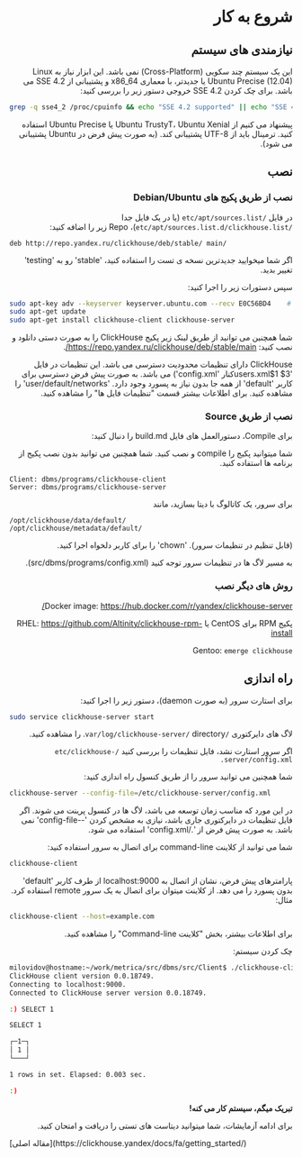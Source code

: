 <div dir="rtl" markdown="1">

# شروع به کار

## نیازمندی های سیستم

این یک سیستم چند سکویی (Cross-Platform) نمی باشد. این ابزار نیاز به Linux Ubuntu Precise (12.04) یا جدیدتر، با معماری x86\_64 و پشتیبانی از SSE 4.2 می باشد. برای چک کردن SSE 4.2 خروجی دستور زیر را بررسی کنید:

</div>

```bash
grep -q sse4_2 /proc/cpuinfo && echo "SSE 4.2 supported" || echo "SSE 4.2 not supported"
```

<div dir="rtl" markdown="1">

پیشنهاد می کنیم از Ubuntu TrustyT، Ubuntu Xenial یا Ubuntu Precise استفاده کنید. ترمینال باید از UTF-8 پشتیبانی کند. (به صورت پیش فرض در Ubuntu پشتیبانی می شود).

## نصب

### نصب از طریق پکیج های Debian/Ubuntu

در فایل `/etc/apt/sources.list` (یا در یک فایل جدا `/etc/apt/sources.list.d/clickhouse.list`)، Repo زیر را اضافه کنید:

</div>

```
deb http://repo.yandex.ru/clickhouse/deb/stable/ main/
```

<div dir="rtl" markdown="1">

اگر شما میخوایید جدیدترین نسخه ی تست را استفاده کنید، 'stable' رو به 'testing' تغییر بدید.

سپس دستورات زیر را اجرا کنید:

</div>

```bash
sudo apt-key adv --keyserver keyserver.ubuntu.com --recv E0C56BD4    # optional
sudo apt-get update
sudo apt-get install clickhouse-client clickhouse-server
```

<div dir="rtl" markdown="1">

شما همچنین می توانید از طریق لینک زیر پکیج ClickHouse را به صورت دستی دانلود و نصب کنید: <https://repo.yandex.ru/clickhouse/deb/stable/main/>.

ClickHouse دارای تنظیمات محدودیت دسترسی می باشد. این تنظیمات در فایل 'users.xml$1 $3کنار 'config.xml') می باشد. به صورت پیش فرض دسترسی برای کاربر 'default' از همه جا بدون نیاز به پسورد وجود دارد. 'user/default/networks' را مشاهده کنید. برای اطلاعات بیشتر قسمت "تنظیمات فایل ها" را مشاهده کنید.

### نصب از طریق Source

برای Compile، دستورالعمل های فایل build.md را دنبال کنید:

شما میتوانید پکیج را compile و نصب کنید. شما همچنین می توانید بدون نصب پکیج از برنامه ها استفاده کنید.

</div>

```
Client: dbms/programs/clickhouse-client
Server: dbms/programs/clickhouse-server
```

<div dir="rtl" markdown="1">

برای سرور، یک کاتالوگ با دیتا بسازید، مانند

</div>

```
/opt/clickhouse/data/default/
/opt/clickhouse/metadata/default/
```

<div dir="rtl" markdown="1">

(قابل تنظیم در تنظیمات سرور). 'chown' را برای کاربر دلخواه اجرا کنید.

به مسیر لاگ ها در تنظیمات سرور توجه کنید (src/dbms/programs/config.xml).

### روش های دیگر نصب

Docker image: <https://hub.docker.com/r/yandex/clickhouse-server/>

پکیج RPM برای CentOS یا RHEL: <https://github.com/Altinity/clickhouse-rpm-install>

Gentoo: `emerge clickhouse`

## راه اندازی

برای استارت سرور (به صورت daemon)، دستور زیر را اجرا کنید:

</div>

```bash
sudo service clickhouse-server start
```

<div dir="rtl" markdown="1">

لاگ های دایرکتوری `/var/log/clickhouse-server/` directory. را مشاهده کنید.

اگر سرور استارت نشد، فایل تنظیمات را بررسی کنید `/etc/clickhouse-server/config.xml.`

شما همچنین می توانید سرور را از طریق کنسول راه اندازی کنید:

</div>

```bash
clickhouse-server --config-file=/etc/clickhouse-server/config.xml
```

<div dir="rtl" markdown="1">

در این مورد که مناسب زمان توسعه می باشد، لاگ ها در کنسول پرینت می شوند. اگر فایل تنظیمات در دایرکتوری جاری باشد، نیازی به مشخص کردن '--config-file' نمی باشد. به صورت پیش فرض از './config.xml' استفاده می شود.

شما می توانید از کلاینت command-line برای اتصال به سرور استفاده کنید:

</div>

```bash
clickhouse-client
```

<div dir="rtl" markdown="1">

پارامترهای پیش فرض، نشان از اتصال به localhost:9000 از طرف کاربر 'default' بدون پسورد را می دهد. از کلاینت میتوان برای اتصال به یک سرور remote استفاده کرد. مثال:

</div>

```bash
clickhouse-client --host=example.com
```

<div dir="rtl" markdown="1">

برای اطلاعات بیشتر، بخش "کلاینت Command-line" را مشاهده کنید.

چک کردن سیستم:

</div>

```bash
milovidov@hostname:~/work/metrica/src/dbms/src/Client$ ./clickhouse-client
ClickHouse client version 0.0.18749.
Connecting to localhost:9000.
Connected to ClickHouse server version 0.0.18749.

:) SELECT 1

SELECT 1

┌─1─┐
│ 1 │
└───┘

1 rows in set. Elapsed: 0.003 sec.

:)
```

<div dir="rtl" markdown="1">

**تبریک میگم، سیستم کار می کنه!**

برای ادامه آزمایشات، شما میتوانید دیتاست های تستی را دریافت و امتحان کنید.

</div>
[مقاله اصلی](https://clickhouse.yandex/docs/fa/getting_started/) <!--hide-->

